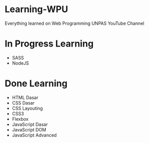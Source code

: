 # Learning-WPU
 Everything learned on Web Programming UNPAS YouTube Channel

# In Progress Learning

- SASS
- NodeJS

# Done Learning
- HTML Dasar
- CSS Dasar
- CSS Layouting
- CSS3
- Flexbox
- JavaScript Dasar
- JavaScript DOM
- JavaScript Advanced
